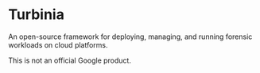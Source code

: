 # Turbinia

An open-source framework for deploying, managing, and running forensic workloads on cloud platforms.

This is not an official Google product.
